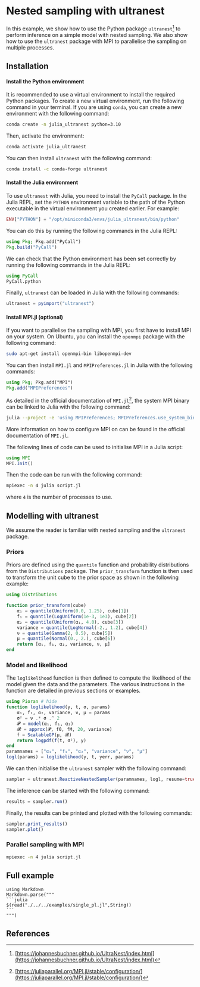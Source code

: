 # Nested sampling with ultranest

In this example, we show how to use the Python package `ultranest`[^1] to perform inference on a simple model with nested sampling. We also show how to use the `ultranest` package with MPI to parallelise the sampling on multiple processes.

## Installation

#### Install the Python environment
It is recommended to use a virtual environment to install the required Python packages. To create a new virtual environment, run the following command in your terminal. If you are using `conda`, you can create a new environment with the following command:
```bash
conda create -n julia_ultranest python=3.10
```
Then, activate the environment:
```bash
conda activate julia_ultranest
```
You can then install `ultranest` with the following command:
```bash
conda install -c conda-forge ultranest
```

#### Install the Julia environment

To use `ultranest` with Julia, you need to install the `PyCall` package.  In the Julia REPL, set the `PYTHON` environment variable to the path of the Python executable in the virtual environment you created earlier. For example:

```julia
ENV["PYTHON"] = "/opt/miniconda3/envs/julia_ultranest/bin/python"
```
You can do this by running the following commands in the Julia REPL:
```julia
using Pkg; Pkg.add("PyCall")
Pkg.build("PyCall")
```

We can check that the Python environment has been set correctly by running the following commands in the Julia REPL:
```julia
using PyCall
PyCall.python
```

Finally, `ultranest` can be loaded in Julia with the following commands:
```julia
ultranest = pyimport("ultranest")
```

#### Install MPI.jl (optional)

If you want to parallelise the sampling with MPI, you first have to install MPI on your system. On Ubuntu, you can install the `openmpi` package with the following command:
```bash
sudo apt-get install openmpi-bin libopenmpi-dev
```
You can then install `MPI.jl` and `MPIPreferences.jl` in Julia with the following commands:
```julia
using Pkg; Pkg.add("MPI")
Pkg.add("MPIPreferences")
```
As detailed in the official documentation of `MPI.jl`[^2], the system MPI binary can be linked to Julia with the following command:
```bash
julia --project -e 'using MPIPreferences; MPIPreferences.use_system_binary()'
```
More information on how to configure MPI on can be found in the official documentation of `MPI.jl`.

The following lines of code can be used to initialise MPI in a Julia script:
```julia
using MPI
MPI.Init()
```
Then the code can be run with the following command:
```bash
mpiexec -n 4 julia script.jl
```
where `4` is the number of processes to use.

## Modelling with ultranest

We assume the reader is familiar with nested sampling and the `ultranest` package. 

### Priors

Priors are defined using the `quantile` function and probability distributions from the `Distributions` package. The `prior_transform` function is then used to transform the unit cube to the prior space as shown in the following example:

```julia
using Distributions

function prior_transform(cube)
    α₁ = quantile(Uniform(0.0, 1.25), cube[1])
    f₁ = quantile(LogUniform(1e-3, 1e3), cube[2])
    α₂ = quantile(Uniform(α₁, 4.0), cube[3])
    variance = quantile(LogNormal(-2., 1.2), cube[4])
    ν = quantile(Gamma(2, 0.5), cube[5])
    μ = quantile(Normal(0., 2.), cube[6])
    return [α₁, f₁, α₂, variance, ν, μ]
end
```
### Model and likelihood

The `loglikelihood` function is then defined to compute the likelihood of the model given the data and the parameters. The various instructions in the function are detailed in previous sections or examples.

```julia
using Pioran # hide
function loglikelihood(y, t, σ, params)
    α₁, f₁, α₂, variance, ν, μ = params
    σ² = ν .* σ .^ 2
    𝓟 = model(α₁, f₁, α₂)
    𝓡 = approx(𝓟, f0, fM, 20, variance)
    f = ScalableGP(μ, 𝓡)
    return logpdf(f(t, σ²), y)
end
paramnames = ["α₁", "f₁", "α₂", "variance", "ν", "μ"]
logl(params) = loglikelihood(y, t, yerr, params)
```

We can then initialise the `ultranest` sampler with the following command:

```julia
sampler = ultranest.ReactiveNestedSampler(paramnames, logl, resume=true, transform=prior_transform, log_dir="inference_dir", vectorized=false)
```
The inference can be started with the following command:

```julia
results = sampler.run()
```
Finally, the results can be printed and plotted with the following commands:

```julia
sampler.print_results()
sampler.plot()
```

### Parallel sampling with MPI

```bash
mpiexec -n 4 julia script.jl
```

## Full example

````@eval
using Markdown
Markdown.parse("""
```julia
$(read("./../../examples/single_pl.jl",String))
```
""")
````

## References


[^1]: [https://johannesbuchner.github.io/UltraNest/index.html](https://johannesbuchner.github.io/UltraNest/index.html)

[^2]: [https://juliaparallel.org/MPI.jl/stable/configuration/](https://juliaparallel.org/MPI.jl/stable/configuration/)